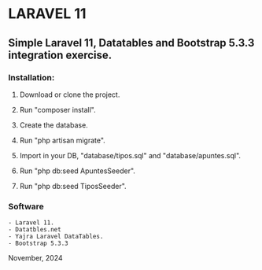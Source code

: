 <h1>LARAVEL 11</h1>

<h2>Simple Laravel 11, Datatables and Bootstrap 5.3.3 integration exercise.</h2>

<h3>Installation:</h3>

1. Download or clone the project.

2. Run   "composer install".

3. Create the database.

4. Run "php artisan migrate".

5. Import in your DB, "database/tipos.sql"  and "database/apuntes.sql".

6. Run "php db:seed  ApuntesSeeder".

7. Run "php db:seed TiposSeeder".
    
<h3>Software</h3>

	- Laravel 11.
	- Datatbles.net
	- Yajra Laravel DataTables.
	- Bootstrap 5.3.3

November, 2024

